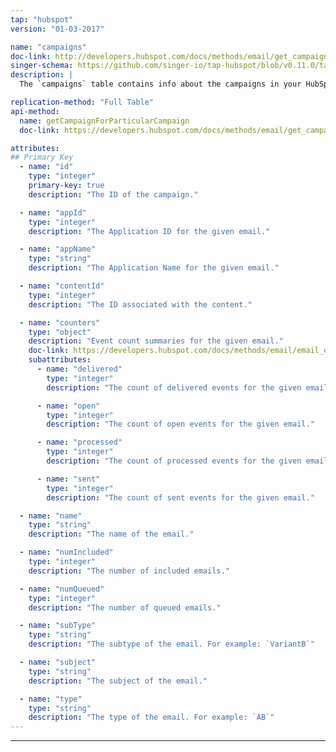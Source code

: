 ```yaml
---
tap: "hubspot"
version: "01-03-2017"

name: "campaigns"
doc-link: http://developers.hubspot.com/docs/methods/email/get_campaign_data
singer-schema: https://github.com/singer-io/tap-hubspot/blob/v0.11.0/tap_hubspot/schemas/campaigns.json
description: |
  The `campaigns` table contains info about the campaigns in your HubSpot account.

replication-method: "Full Table"
api-method:
  name: getCampaignForParticularCampaign
  doc-link: https://developers.hubspot.com/docs/methods/email/get_campaign_data

attributes:
## Primary Key
  - name: "id"
    type: "integer"
    primary-key: true
    description: "The ID of the campaign."

  - name: "appId"
    type: "integer"
    description: "The Application ID for the given email."

  - name: "appName"
    type: "string"
    description: "The Application Name for the given email."

  - name: "contentId"
    type: "integer"
    description: "The ID associated with the content."

  - name: "counters"
    type: "object"
    description: "Event count summaries for the given email."
    doc-link: https://developers.hubspot.com/docs/methods/email/email_events_overview
    subattributes:
      - name: "delivered"
        type: "integer"
        description: "The count of delivered events for the given email."

      - name: "open"
        type: "integer"
        description: "The count of open events for the given email."

      - name: "processed"
        type: "integer"
        description: "The count of processed events for the given email."

      - name: "sent"
        type: "integer"
        description: "The count of sent events for the given email."

  - name: "name"
    type: "string"
    description: "The name of the email."

  - name: "numIncluded"
    type: "integer"
    description: "The number of included emails."

  - name: "numQueued"
    type: "integer"
    description: "The number of queued emails."

  - name: "subType"
    type: "string"
    description: "The subtype of the email. For example: `VariantB`"

  - name: "subject"
    type: "string"
    description: "The subject of the email."

  - name: "type"
    type: "string"
    description: "The type of the email. For example: `AB`"
---
```

---